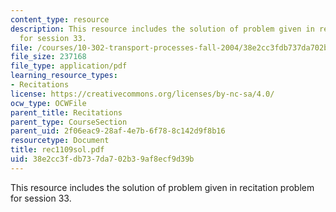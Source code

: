 ```yaml
---
content_type: resource
description: This resource includes the solution of problem given in recitation problem
  for session 33.
file: /courses/10-302-transport-processes-fall-2004/38e2cc3fdb737da702b39af8ecf9d39b_rec1109sol.pdf
file_size: 237168
file_type: application/pdf
learning_resource_types:
- Recitations
license: https://creativecommons.org/licenses/by-nc-sa/4.0/
ocw_type: OCWFile
parent_title: Recitations
parent_type: CourseSection
parent_uid: 2f06eac9-28af-4e7b-6f78-8c142d9f8b16
resourcetype: Document
title: rec1109sol.pdf
uid: 38e2cc3f-db73-7da7-02b3-9af8ecf9d39b
---
```

This resource includes the solution of problem given in recitation problem for session 33.